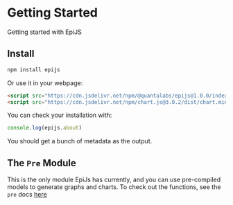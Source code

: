 # Getting Started

Getting started with EpiJS

## Install

```sh linenums="1"
npm install epijs
```
Or use it in your webpage:
``` HTML linenums="1"
<script src="https://cdn.jsdelivr.net/npm/@quantalabs/epijs@1.0.0/index.min.js"></script>
<script src="https://cdn.jsdelivr.net/npm/chart.js@3.0.2/dist/chart.min.js"> <!-- Chart.js is required. -->
```

You can check your installation with:
```javascript linenums="1"
console.log(epijs.about)
```
You should get a bunch of metadata as the output.

## The `Pre` Module

This is the only module EpiJs has currently, and you can use pre-compiled models 
to generate graphs and charts. To check out the functions, see the `pre` docs 
[here](pre.md)